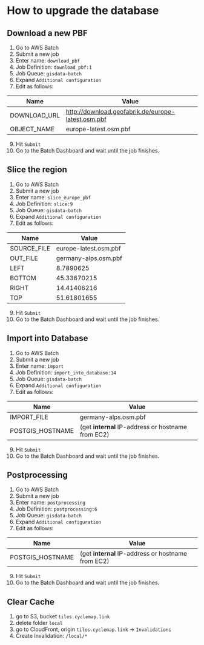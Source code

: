 # How to upgrade the database

## Download a new PBF

1. Go to AWS Batch
2. Submit a new job
3. Enter name: `download_pbf`
4. Job Definition: `download_pbf:1`
5. Job Queue: `gisdata-batch`
6. Expand `Additional configuration`
7. Edit as follows:

Name | Value
---|---
DOWNLOAD_URL|http://download.geofabrik.de/europe-latest.osm.pbf
OBJECT_NAME|europe-latest.osm.pbf

9. Hit `Submit`
10. Go to the Batch Dashboard and wait until the job finishes.

## Slice the region

1. Go to AWS Batch
2. Submit a new job
3. Enter name: `slice_europe_pbf`
4. Job Definition: `slice:9`
5. Job Queue: `gisdata-batch`
6. Expand `Additional configuration`
7. Edit as follows:

Name | Value
---|---
SOURCE_FILE|europe-latest.osm.pbf
OUT_FILE|germany-alps.osm.pbf
LEFT|8.7890625
BOTTOM|45.33670215
RIGHT|14.41406216
TOP|51.61801655

9. Hit `Submit`
10. Go to the Batch Dashboard and wait until the job finishes.

## Import into Database

1. Go to AWS Batch
2. Submit a new job
3. Enter name: `import`
4. Job Definition: `import_into_database:14`
5. Job Queue: `gisdata-batch`
6. Expand `Additional configuration`
7. Edit as follows:

Name | Value
---|---
IMPORT_FILE|germany-alps.osm.pbf
POSTGIS_HOSTNAME| (get **internal** IP-address or hostname from EC2)

9. Hit `Submit`
10. Go to the Batch Dashboard and wait until the job finishes.

## Postprocessing

1. Go to AWS Batch
2. Submit a new job
3. Enter name: `postprocessing`
4. Job Definition: `postprocessing:6`
5. Job Queue: `gisdata-batch`
6. Expand `Additional configuration`
7. Edit as follows:

Name | Value
---|---
POSTGIS_HOSTNAME| (get **internal** IP-address or hostname from EC2)

9. Hit `Submit`
10. Go to the Batch Dashboard and wait until the job finishes.

## Clear Cache

1. go to S3, bucket `tiles.cyclemap.link`
2. delete folder `local`
3. go to CloudFront, origin `tiles.cyclemap.link` -> `Invalidations`
4. Create Invalidation: `/local/*`

